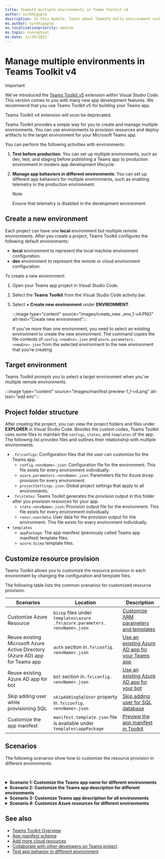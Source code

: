 ```yaml
---
title: TeamsFX multiple environments in Teams Toolkit v4   
author: surbhigupta
description: In this module, learn about TeamsFX multi environment such as, create a new environment, select target environment and more in Teams Toolkit v4.
ms.author: surbhigupta
ms.localizationpriority: medium
ms.topic: conceptual
ms.date: 11/29/2021
---
```


# Manage multiple environments in Teams Toolkit v4

> [!IMPORTANT]
>
> We've introduced the [Teams Toolkit v5](../teams-toolkit-fundamentals.md) extension within Visual Studio Code. This version comes to you with many new app development features. We recommend that you use Teams Toolkit v5 for building your Teams app.
>
> Teams Toolkit v4 extension will soon be deprecated.

 Teams Toolkit provides a simple way for you to create and manage multiple environments. You can use environments to provision resources and deploy artifacts to the target environment for your Microsoft Teams app.

 You can perform the following activities with environments:

1. **Test before production**: You can set up multiple environments, such as dev, test, and staging before publishing a Teams app to production environment in modern app development lifecycle.

2. **Manage app behaviors in different environments**: You can set up different app behaviors for multiple environments, such as enabling telemetry in the production environment.

   > [!NOTE]
   > Ensure that telemetry is disabled in the development environment.

## Create a new environment

Each project can have one **local** environment but multiple remote environments. After you create a project, Teams Toolkit configures the following default environments:

* **local** environment to represent the local machine environment configuration.
* **dev** environment to represent the remote or cloud environment configuration.

To create a new environment:

1. Open your Teams app project in Visual Studio Code.
2. Select the **Teams Toolkit** from the Visual Studio Code activity bar.
3. Select **+ Create new environment** under **ENVIRONMENT**.

   :::image type="content" source="images/create_new _env_1-v4.PNG" alt-text="Create new environment":::

   If you've more than one environment, you need to select an existing environment to create the new environment. The command copies the file contents of `config.<newEnv>.json` and `azure.parameters.<newEnv>.json` from the selected environment to the new environment that you’re creating.

## Target environment

Teams Toolkit prompts you to select a target environment when you've multiple remote environments.

:::image type="content" source="images/manifest preview-1_1-v4.png" alt-text="add env":::

## Project folder structure

After creating the project, you can view the project folders and files under **EXPLORER** in Visual Studio Code. Besides the custom codes, Teams Toolkit uses some files to maintain the `configs`, `states`, and `templates` of the app. The following list provides files and outlines their relationship with multiple environments:

* `.fx\configs`: Configuration files that the user can customize for the Teams app.
  * `config.<envName>.json`: Configuration file for the environment. This file exists for every environment individually.
  * `azure.parameters.<envName>.json`: Parameters file for Azure bicep provision for every environment.
  * `projectSettings.json`: Global project settings that apply to all environments.
* `.fx\states`: Teams Toolkit generates the provision output in this folder after you provision resources for your app.
  * `state.<envName>.json`: Provision output file for the environment. This file exists for every environment individually.
  * `<env>.userdata`: User data for the provision output for the environment. This file exists for every environment individually.
* `templates`
  * `appPackage`: The app manifest (previously called Teams app manifest) template files.
  * `azure`: `bicep` template files.

## Customize resource provision

Teams Toolkit allows you to customize the resource provision in each environment by changing the configuration and template files.

The following table lists the common scenarios for customized resource provision:

| Scenarios | Location| Description |
| --- | --- | --- |
| Customize Azure Resource |`bicep` files under `templates\azure` `.fx\azure.parameters.<envName>.json` | [Customize ARM parameters and templates](../provision.md#customize-arm-template-files) |
| Reuse existing Microsoft Azure Active Directory (Azure AD) app for Teams app | `auth` section in`.fx\config.<envName>.json`|  [Use an existing Azure AD app for your Teams app](../provision.md#use-an-existing-azure-ad-app-for-your-teams-app) |
| Reuse existing Azure AD app for bot |`bot` section in`.fx\config.<envName>.json`| [Use an existing Azure AD app for your bot](../provision.md#use-an-existing-azure-ad-app-for-your-bot) |
| Skip adding user while provisioning SQL |`skipAddingSqlUser` property in`.fx\config.<envName>.json`| [Skip adding user for SQL database](../provision.md#skip-adding-user-for-sql-database) |
| Customize the app manifest |`manifest.template.json` file is available under `templates\appPackage`| [Preview the app manifest in Toolkit](../TeamsFx-preview-and-customize-app-manifest.md)|

## Scenarios

The following scenarios show how to customize the resource provision in different environments:
<br>

<br><details>
<summary><b>Scenario 1: Customize the Teams app name for different environments
</b></summary>

You can set the Teams app name to `myapp(dev)` for the default environment **dev** and `myapp(staging)` for the staging environment, **staging**. Here, myapp denotes the name of your app project or app name.

Steps for customization:

1. Open the configuration file `.fx\configs\config.dev.json`.
2. Update the value of the property `manifest` > `appName` > `short` to `myapp(dev)`.

  The updates to `.fx\configs\config.dev.json` are:

  ```json
  {
      "$schema": "https://aka.ms/teamsfx-env-config-schema",
      "description": "You can customize the TeamsFx config for different environments.   Visit https://aka.ms/teamsfx-env-config to learn more about this.",
      "manifest": {
          "appName": {
              "short": "myapp(dev)"
              ...
          }
      }
      ...
  }
  ```

3. Create a new environment and name it **staging**, if a staging environment doesn't exist.
4. Open the configuration file `.fx\configs\config.staging.json`.
5. Update the value of the property manifest > appname > short to `myapp(staging)`.
6. Run provision command on **dev** and **staging** environments to update the app name in remote environments.

   > [!NOTE]
   > For more information on running provision command with Teams Toolkit, see [how to provision using Teams Toolkit in Microsoft Visual Studio Code](../provision.md#provision-using-teams-toolkit-in-microsoft-visual-studio-code).

</details>

<details>
<summary><b>Scenario 2: Customize the Teams app description for different environments</b></summary>

You can define Teams app description for each environment:

* For the default environment **dev**, the description is **my app description for dev**.
* For the staging environment **staging**, the description is **my app description for staging**.

Follow these steps customizing the environment description:

1. Open the configuration file `.fx\configs\config.dev.json`.
2. Add a new property for `manifest` > `description` > `short` and enter its value as **my app description for dev**.

  The updates to `.fx\configs\config.dev.json` are:

  ```json
  {
      "$schema": "https://aka.ms/teamsfx-env-config-schema",
      "description": "You can customize the TeamsFx config for different environments.   Visit https://aka.ms/teamsfx-env-config to learn more about this.",
      "manifest": {
          ...
          "description": {
              "short": "`my app description for dev"
              ...
          }
      }
      ...
  }
  ```

3. Create a new environment and name it **staging**, if a staging environment doesn’t exist.
4. Open the configuration file `.fx\configs\config.staging.json`.
5. Add a new property as you did in config.dev.json and enter its value as **my app description for staging**.
6. Open the app manifest template `templates\appPackage\manifest.template.json`.
7. Update the value of property `description` > `short` to use the variable defined in configure files with braces. Use the  following syntax `{{config.manifest.description.short}}`.
  
    The updates to `manifest.template.json` are:

    ```json
    {
    "$schema": "https://developer.microsoft.com/en-us/json-schemas/teams/v1.11/MicrosoftTeams.schema.json",
    "manifestVersion": "1.11",
    "version": "1.0.0",
    ...
    "description": {
      "short": "{{config.manifest.description.short}}", 
      ...
    },
    ...

    }

    ```

8. Run provision command against **dev** and **staging** environments to update the app name in remote environments.

   > [!NOTE]
   > For more information on running provision command with Teams Toolkit, see [how to provision using Teams Toolkit in Microsoft Visual Studio Code](../provision.md#provision-using-teams-toolkit-in-microsoft-visual-studio-code).

</details>

<details>
<summary><b>Scenario 3: Customize Teams app description for all environments</b></summary>

You can set the description of Teams app to **my app description** for all the environments.

Teams Toolkit shares the same app manifest templates across all environments, you can update the description value in it for your target:

1. Open the app manifest template `templates\appPackage\manifest.template.json`.
2. Update the value of the property `description` > `short` with the permanent string **my app description**.
  
    The updates to `manifest.template.json` are:

    ```json
    {
    "$schema": "https://developer.microsoft.com/en-us/json-schemas/teams/v1.11/MicrosoftTeams.schema.json",
    "manifestVersion": "1.11",
    "version": "1.0.0",
    ...
    "description": {
      "short": "my app description",
      ...
    },
    ...
    }

    ```

3. Run the provision command against all environments to update the app name in remote environments.

</details>

<details>
<summary><b>Scenario 4: Customize Azure resources for different environments</b></summary>

You can customize Azure resources provisioned for each environment. For example, edit the environment corresponding to `.fx\configs\azure.parameters.{env}.json` file to specify an Azure Function name.

For more information on Bicep template and parameter files, see [how to provision cloud resources](../provision.md).
</details>

## See also

* [Teams Toolkit Overview](../teams-toolkit-fundamentals.md)
* [App manifest schema](~/resources/schema/manifest-schema.md)
* [Add more cloud resources](add-resource-v4.md)
* [Collaborate with other developers on Teams project](TeamsFx-collaboration-v4.md)
* [Test app behavior in different environment](test-app-behavior-v4.md)
